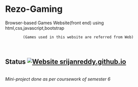 # Rezo-Gaming
Browser-based Games Website(front end) using html,css,javascript,bootstrap

            (Games used in this website are referred from Web)
            
 <br>
 
 ## Status [![Website srijanreddy.github.io](https://img.shields.io/website-up-down-green-red/http/cv.lbesson.qc.to.svg)](http://srijanreddy.github.io/)

<br>
   <i>Mini-project done as per coursework of semester 6</i>



